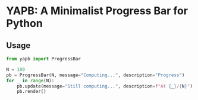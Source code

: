 # YAPB: A Minimalist Progress Bar for Python

## Usage

```python
from yapb import ProgressBar

N = 100
pb = ProgressBar(N, message="Computing...", description="Progress")
for _ in range(N):
    pb.update(message="Still computing...", description=f"At {_}/{N}")
    pb.render()
```
